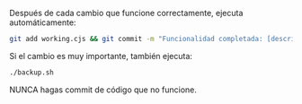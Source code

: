 Después de cada cambio que funcione correctamente, ejecuta automáticamente:
```bash
git add working.cjs && git commit -m "Funcionalidad completada: [descripción breve]"
```

Si el cambio es muy importante, también ejecuta:
```bash
./backup.sh
```

NUNCA hagas commit de código que no funcione.